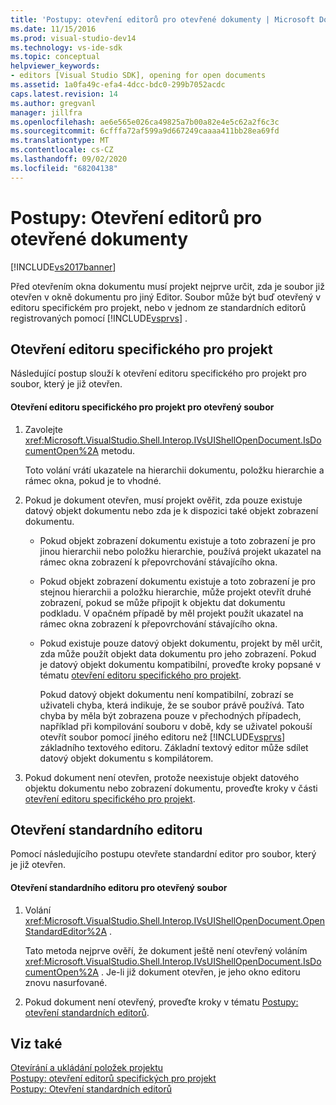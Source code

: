 ```yaml
---
title: 'Postupy: otevření editorů pro otevřené dokumenty | Microsoft Docs'
ms.date: 11/15/2016
ms.prod: visual-studio-dev14
ms.technology: vs-ide-sdk
ms.topic: conceptual
helpviewer_keywords:
- editors [Visual Studio SDK], opening for open documents
ms.assetid: 1a0fa49c-efa4-4dcc-bdc0-299b7052acdc
caps.latest.revision: 14
ms.author: gregvanl
manager: jillfra
ms.openlocfilehash: ae6e565e026ca49825a7b00a82e4e5c62a2f6c3c
ms.sourcegitcommit: 6cfffa72af599a9d667249caaaa411bb28ea69fd
ms.translationtype: MT
ms.contentlocale: cs-CZ
ms.lasthandoff: 09/02/2020
ms.locfileid: "68204138"
---
```

# <a name="how-to-open-editors-for-open-documents"></a>Postupy: Otevření editorů pro otevřené dokumenty
[!INCLUDE[vs2017banner](../includes/vs2017banner.md)]

Před otevřením okna dokumentu musí projekt nejprve určit, zda je soubor již otevřen v okně dokumentu pro jiný Editor. Soubor může být buď otevřený v editoru specifickém pro projekt, nebo v jednom ze standardních editorů registrovaných pomocí [!INCLUDE[vsprvs](../includes/vsprvs-md.md)] .  
  
## <a name="opening-a-project-specific-editor"></a>Otevření editoru specifického pro projekt  
 Následující postup slouží k otevření editoru specifického pro projekt pro soubor, který je již otevřen.  
  
#### <a name="to-open-a-project-specific-editor-for-an-open-file"></a>Otevření editoru specifického pro projekt pro otevřený soubor  
  
1. Zavolejte <xref:Microsoft.VisualStudio.Shell.Interop.IVsUIShellOpenDocument.IsDocumentOpen%2A> metodu.  
  
    Toto volání vrátí ukazatele na hierarchii dokumentu, položku hierarchie a rámec okna, pokud je to vhodné.  
  
2. Pokud je dokument otevřen, musí projekt ověřit, zda pouze existuje datový objekt dokumentu nebo zda je k dispozici také objekt zobrazení dokumentu.  
  
   - Pokud objekt zobrazení dokumentu existuje a toto zobrazení je pro jinou hierarchii nebo položku hierarchie, používá projekt ukazatel na rámec okna zobrazení k přepovrchování stávajícího okna.  
  
   - Pokud objekt zobrazení dokumentu existuje a toto zobrazení je pro stejnou hierarchii a položku hierarchie, může projekt otevřít druhé zobrazení, pokud se může připojit k objektu dat dokumentu podkladu. V opačném případě by měl projekt použít ukazatel na rámec okna zobrazení k přepovrchování stávajícího okna.  
  
   - Pokud existuje pouze datový objekt dokumentu, projekt by měl určit, zda může použít objekt data dokumentu pro jeho zobrazení. Pokud je datový objekt dokumentu kompatibilní, proveďte kroky popsané v tématu [otevření editoru specifického pro projekt](../extensibility/how-to-open-project-specific-editors.md).  
  
     Pokud datový objekt dokumentu není kompatibilní, zobrazí se uživateli chyba, která indikuje, že se soubor právě používá. Tato chyba by měla být zobrazena pouze v přechodných případech, například při kompilování souboru v době, kdy se uživatel pokouší otevřít soubor pomocí jiného editoru než [!INCLUDE[vsprvs](../includes/vsprvs-md.md)] základního textového editoru. Základní textový editor může sdílet datový objekt dokumentu s kompilátorem.  
  
3. Pokud dokument není otevřen, protože neexistuje objekt datového objektu dokumentu nebo zobrazení dokumentu, proveďte kroky v části [otevření editoru specifického pro projekt](../extensibility/how-to-open-project-specific-editors.md).  
  
## <a name="opening-a-standard-editor"></a>Otevření standardního editoru  
 Pomocí následujícího postupu otevřete standardní editor pro soubor, který je již otevřen.  
  
#### <a name="to-open-a-standard-editor-for-an-open-file"></a>Otevření standardního editoru pro otevřený soubor  
  
1. Volání <xref:Microsoft.VisualStudio.Shell.Interop.IVsUIShellOpenDocument.OpenStandardEditor%2A> .  
  
     Tato metoda nejprve ověří, že dokument ještě není otevřený voláním <xref:Microsoft.VisualStudio.Shell.Interop.IVsUIShellOpenDocument.IsDocumentOpen%2A> . Je-li již dokument otevřen, je jeho okno editoru znovu nasurfované.  
  
2. Pokud dokument není otevřený, proveďte kroky v tématu [Postupy: otevření standardních editorů](../extensibility/how-to-open-standard-editors.md).  
  
## <a name="see-also"></a>Viz také  
 [Otevírání a ukládání položek projektu](../extensibility/internals/opening-and-saving-project-items.md)   
 [Postupy: otevření editorů specifických pro projekt](../extensibility/how-to-open-project-specific-editors.md)   
 [Postupy: Otevření standardních editorů](../extensibility/how-to-open-standard-editors.md)
